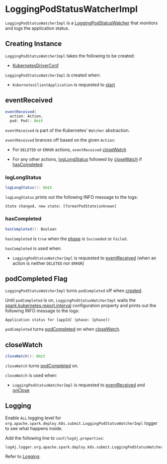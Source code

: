 # LoggingPodStatusWatcherImpl

`LoggingPodStatusWatcherImpl` is a [LoggingPodStatusWatcher](LoggingPodStatusWatcher.md) that monitors and logs the application status.

## Creating Instance

`LoggingPodStatusWatcherImpl` takes the following to be created:

* <span id="conf"> [KubernetesDriverConf](KubernetesDriverConf.md)

`LoggingPodStatusWatcherImpl` is created when:

* `KubernetesClientApplication` is requested to [start](KubernetesClientApplication.md#start)

## <span id="eventReceived"> eventReceived

```scala
eventReceived(
  action: Action,
  pod: Pod): Unit
```

`eventReceived` is part of the Kubernetes' `Watcher` abstraction.

`eventReceived` brances off based on the given `Action`:

* For `DELETED` or `ERROR` actions, `eventReceived` [closeWatch](#closeWatch)

* For any other actions, [logLongStatus](#logLongStatus) followed by [closeWatch](#closeWatch) if [hasCompleted](#hasCompleted).

### <span id="logLongStatus"> logLongStatus

```scala
logLongStatus(): Unit
```

`logLongStatus` prints out the following INFO message to the logs:

```text
State changed, new state: [formatPodState|unknown]
```

### <span id="hasCompleted"> hasCompleted

```scala
hasCompleted(): Boolean
```

`hasCompleted` is `true` when the [phase](#phase) is `Succeeded` or `Failed`.

`hasCompleted` is used when:

* `LoggingPodStatusWatcherImpl` is requested to [eventReceived](#eventReceived) (when an action is neither `DELETED` nor `ERROR`)

## <span id="podCompleted"> podCompleted Flag

`LoggingPodStatusWatcherImpl` turns `podCompleted` off when [created](#creating-instance).

Until `podCompleted` is on, `LoggingPodStatusWatcherImpl` waits the [spark.kubernetes.report.interval](configuration-properties.md#spark.kubernetes.report.interval) configuration property and prints out the following INFO message to the logs:

```text
Application status for [appId] (phase: [phase])
```

`podCompleted` turns [podCompleted](#podCompleted) on when [closeWatch](#closeWatch).

## <span id="closeWatch"> closeWatch

```scala
closeWatch(): Unit
```

`closeWatch` turns [podCompleted](#podCompleted) on.

`closeWatch` is used when:

* `LoggingPodStatusWatcherImpl` is requested to [eventReceived](#eventReceived) and [onClose](#onClose)

## Logging

Enable `ALL` logging level for `org.apache.spark.deploy.k8s.submit.LoggingPodStatusWatcherImpl` logger to see what happens inside.

Add the following line to `conf/log4j.properties`:

```text
log4j.logger.org.apache.spark.deploy.k8s.submit.LoggingPodStatusWatcherImpl=ALL
```

Refer to [Logging](../spark-logging.md).
